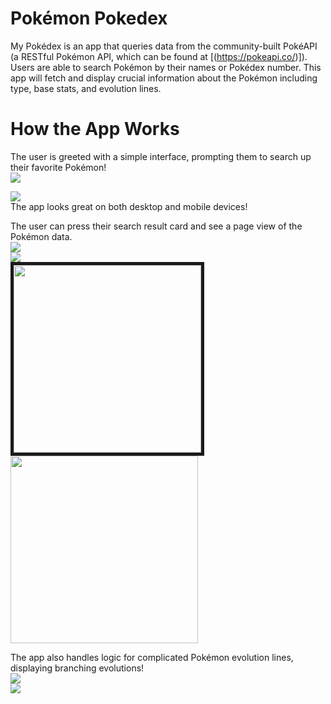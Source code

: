 # Pokémon Pokedex 
My Pokédex is an app that queries data from the community-built PokéAPI (a RESTful Pokémon API, which can be found at [(https://pokeapi.co/)]). Users are able to search Pokémon by their names or Pokédex number. This app will fetch and display crucial information about the Pokémon including type, base stats, and evolution lines.

# How the App Works 
The user is greeted with a simple interface, prompting them to search up their favorite Pokémon! <br/>
<kbd>
  <img src="https://user-images.githubusercontent.com/57577392/235815640-cb788b05-e776-4c19-b721-43d4355ef091.PNG" />
</kbd> <br/>

<kbd>
  <img src="https://user-images.githubusercontent.com/57577392/235815642-d58adb3d-d370-4c7d-ada9-74dcc77583b5.PNG" />
</kbd> <br/>
The app looks great on both desktop and mobile devices! <br/>

The user can press their search result card and see a page view of the Pokémon data. <br/>
<kbd>
  <img src="https://user-images.githubusercontent.com/57577392/235815724-79168d01-13c5-43d5-8636-4c87498f0db5.PNG" />
</kbd> <br/>
<kbd>
  <img src="https://user-images.githubusercontent.com/57577392/235815731-bbec93b0-d7a7-44ae-8a5f-04e43c18d2bb.PNG" />
</kbd> <br/>
<kbd>
  <img src="https://user-images.githubusercontent.com/57577392/235815730-9136d82b-aa0b-4e5e-ae35-3994d6a7f97c.PNG" width="300" border="5px solid #555"/>
</kbd>
<kbd>
  <img src="https://user-images.githubusercontent.com/57577392/235815736-2ebbedf5-b2f5-460a-b712-04af84d68c7f.PNG" width="300"/>
</kbd> <br/>

The app also handles logic for complicated Pokémon evolution lines, displaying branching evolutions! <br/>
<kbd>
  <img src="https://user-images.githubusercontent.com/57577392/235815794-a661147b-66f5-4eb5-8187-b8076a4d535c.PNG" />
</kbd> <br/>
<kbd>
  <img src="https://user-images.githubusercontent.com/57577392/235815797-ba9d77bc-d5d8-43a9-a109-72a07c64a3f0.PNG" />
</kbd>
